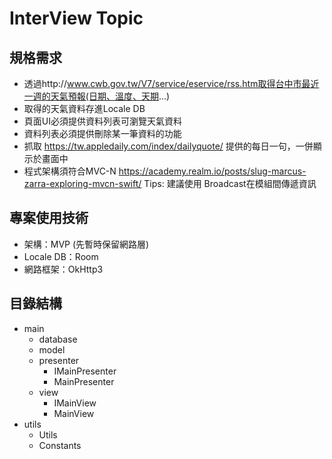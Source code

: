 # InterView Topic

## 規格需求

- 透過http://www.cwb.gov.tw/V7/service/eservice/rss.htm取得台中市最近一週的天氣預報(日期、溫度、天期...)
- 取得的天氣資料存進Locale DB
- 頁面UI必須提供資料列表可瀏覽天氣資料
- 資料列表必須提供刪除某一筆資料的功能
- 抓取 https://tw.appledaily.com/index/dailyquote/ 提供的每日一句，一併顯示於畫面中
- 程式架構須符合MVC-N
  https://academy.realm.io/posts/slug-marcus-zarra-exploring-mvcn-swift/
  Tips:
  建議使用 Broadcast在模組間傳遞資訊

## 專案使用技術

- 架構：MVP (先暫時保留網路層)
- Locale DB：Room
- 網路框架：OkHttp3

## 目錄結構

- main
  - database
  - model
  - presenter
    - IMainPresenter
    - MainPresenter
  - view
    - IMainView
    - MainView
- utils
  - Utils
  - Constants
